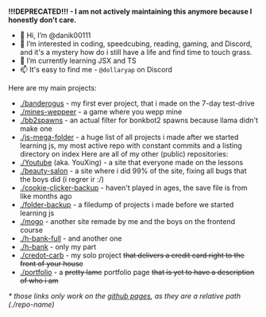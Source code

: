 **!!!DEPRECATED!!! - I am not actively maintaining this anymore because I honestly don't care.**

- 👋 Hi, I’m @danik00111
- 👀 I’m interested in coding, speedcubing, reading, gaming, and Discord, and it's a mystery how do i still have a life and find time to touch grass.
- 🌱 I’m currently learning JSX and TS
- 📫 It's easy to find me - `@dollaryap` on Discord

Here are my main projects:
- [./banderogus](https://magical-churros-18d4ea.netlify.app/) - my first ever project, that i made on the 7-day test-drive
- [./mines-weppeer](./mines-weppeer) - a game where you wepp mine
- [./bb2spawns](./bb2spawns) - an actual filter for bonkbot2 spawns because llama didn't make one
- [./js-mega-folder](./js-mega-folder) - a huge list of all projects i made after we started learning js, my most active repo with constant commits and a listing directory on index
Here are all of my other (public) repositories:
- [./Youtube](./Youtube) (aka. YouXing) - a site that everyone made on the lessons
- [./beauty-salon](./beauty-salon) - a site where i did 99% of the site, fixing all bugs that the boys did (i regrer ir :/)
- [./cookie-clicker-backup](https://github.com/danik00111/cookie-clicker-backup) - haven't played in ages, the save file is from like months ago
- [./folder-backup](./folder-backup) - a filedump of projects i made before we started learning js
- [./mogo](./mogo) - another site remade by me and the boys on the frontend course
- [./h-bank-full](./h-bank-full) - and another one
- [./h-bank](./h-bank) - only my part
- [./credot-carb](./credot-carb) - my solo project ~~that delivers a credit card right to the front of your house~~
- [./portfolio](./portfolio) - a ~~pretty lame~~ portfolio page ~~that is yet to have a description of who i am~~

 *\* those links only work on the [github pages](https://danik00111.github.io), as they are a relative path (./repo-name)*
